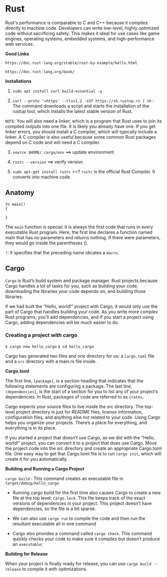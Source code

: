 # Rust
Rust's performance is comparable to C and C++ because it compiles directly to machine code. Developers can write low-level, highly optimized code without sacrificing safety. This makes it ideal for use cases like game engines, operating systems, embedded systems, and high-performance web services.

**Good Links**

`https://doc.rust-lang.org/stable/rust-by-example/hello.html`

`https://doc.rust-lang.org/book/`

**Installations**

1. `sudo apt install curl build-essential -y`

2. `curl --proto '=https' --tlsv1.2 -sSf https://sh.rustup.rs | sh` : The command downloads a script and starts the installation of the rustup tool, which installs the latest stable version of Rust. 

`NOTE`: You will also need a linker, which is a program that Rust uses to join its compiled outputs into one file. It is likely you already have one. If you get linker errors, you should install a C compiler, which will typically include a linker. A C compiler is also useful because some common Rust packages depend on C code and will need a C compiler.

3. `source $HOME/.cargo/env` ==> update environment

4. `rustc --version` ==> verify version

5. `sudo apt-get install rustc` ==? `rustc` is the official Rust Compiler. It converts into machine code.


## Anatomy 

```
fn main()
{

}
```
The `main` function is special: it is always the first code that runs in every executable Rust program. Here, the first line declares a function named main that has no parameters and returns nothing. If there were parameters, they would go inside the parentheses ().

`!`: It specifies that the preceding name idicates a `macro`.

## Cargo
`Cargo` is Rust’s build system and package manager. Rust projects because Cargo handles a lot of tasks for you, such as building your code, downloading the libraries your code depends on, and building those libraries.

If we had built the “Hello, world!” project with Cargo, it would only use the part of Cargo that handles building your code. As you write more complex Rust programs, you’ll add dependencies, and if you start a project using Cargo, adding dependencies will be much easier to do.

### Creating a project with cargo

`$ cargo new hello_cargo`
`$ cd hello_cargo`

Cargo has generated two files and one directory for us: a `Cargo.toml` file and a `src` directory with a main.rs file inside.

**Cargo.toml**

The first line, `[package]`, is a section heading that indicates that the following statements are configuring a package. 
The last line, `[dependencies]`, is the start of a section for you to list any of your project’s dependencies. In Rust, packages of code are referred to as `crates`. 

Cargo expects your source files to live inside the src directory. The top-level project directory is just for README files, license information, configuration files, and anything else not related to your code. Using Cargo helps you organize your projects. There’s a place for everything, and everything is in its place.

If you started a project that doesn’t use Cargo, as we did with the “Hello, world!” project, you can convert it to a project that does use Cargo. Move the project code into the src directory and create an appropriate Cargo.toml file. One easy way to get that Cargo.toml file is to run `cargo init`, which will create it for you automatically.

**Building and Running a Cargo Project**

`cargo build` : This command creates an executable file in `target/debug/hello_cargo`

* Running cargo build for the first time also causes Cargo to create a new file at the top level: `Cargo.lock`. This file keeps track of the exact versions of dependencies in your project. This project doesn’t have dependencies, so the file is a bit sparse. 

* We can also use `cargo run` to compile the code and then run the resultant executable all in one command 

* Cargo also provides a command called `cargo check`. This command quickly checks your code to make sure it compiles but doesn’t produce an `executable`:

**Building for Release**

When your project is finally ready for release, you can use `cargo build --release` to compile it with optimizations.

